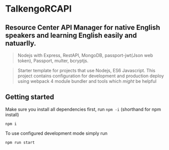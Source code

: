 # TalkengoRCAPI

## Resource Center API Manager for native English speakers and learning English easily and natuarlly. 

> Nodejs with Express, RestAPI, MongoDB, passport-jwt(Json web token), Passport, multer, bcryptjs. 

> Starter template for projects that use Nodejs, ES6 Javascript. This project contains configuration for development and production deploy using webpack 4 module bundler and tools which _might_ be helpful

## Getting started

Make sure you install all dependencies first, run `npm -i` (shorthand for npm install)

```
npm i
```

To use configured development mode simply run

```
npm run start
```


